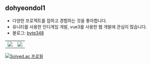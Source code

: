 ## dohyeondol1
- 다양한 프로젝트를 접하고 경험하는 것을 좋아합니다.
- 유니티를 사용한 인디게임 개발, vue3를 사용한 웹 개발에 관심이 많습니다.
- 블로그: <a href="https://dohyeondol1.github.io">byte348</a>

<table>
  <tr>
    <td width="50%">
      <img src="https://github-readme-stats-git-masterrstaa-rickstaa.vercel.app/api?username=dohyeondol1&show_icons=true&hide_border=true" align="center"/>
    </td>
    <td width="50%">
      <img src="https://github-readme-stats-git-masterrstaa-rickstaa.vercel.app/api/top-langs/?username=dohyeondol1&layout=compact&hide_border=true&langs_count=6&hide=html,css,svelte,vue,shell" align="center"/>
    </td>
  </tr>
</table>

[![Solved.ac 프로필](http://mazassumnida.wtf/api/mini/generate_badge?boj=dohyeondol)](https://solved.ac/profile/dohyeondol)

